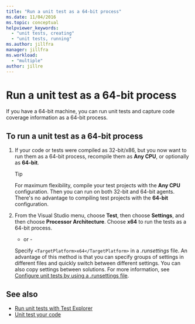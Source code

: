 ```yaml
---
title: "Run a unit test as a 64-bit process"
ms.date: 11/04/2016
ms.topic: conceptual
helpviewer_keywords:
  - "unit tests, creating"
  - "unit tests, running"
ms.author: jillfra
manager: jillfra
ms.workload:
  - "multiple"
author: jillre
---
```

# Run a unit test as a 64-bit process

If you have a 64-bit machine, you can run unit tests and capture code coverage information as a 64-bit process.

## To run a unit test as a 64-bit process

1. If your code or tests were compiled as 32-bit/x86, but you now want to run them as a 64-bit process, recompile them as **Any CPU**, or optionally as **64-bit**.

    > [!TIP]
    > For maximum flexibility, compile your test projects with the **Any CPU** configuration. Then you can run on both 32-bit and 64-bit agents. There's no advantage to compiling test projects with the **64-bit** configuration.

2. From the Visual Studio menu, choose **Test**, then choose **Settings**, and then choose **Processor Architecture**. Choose **x64** to run the tests as a 64-bit process.

   - or -

   Specify `<TargetPlatform>x64</TargetPlatform>` in a *.runsettings* file. An advantage of this method is that you can specify groups of settings in different files and quickly switch between different settings. You can also copy settings between solutions. For more information, see [Configure unit tests by using a .runsettings file](../test/configure-unit-tests-by-using-a-dot-runsettings-file.md).

## See also

- [Run unit tests with Test Explorer](../test/run-unit-tests-with-test-explorer.md)
- [Unit test your code](../test/unit-test-your-code.md)
